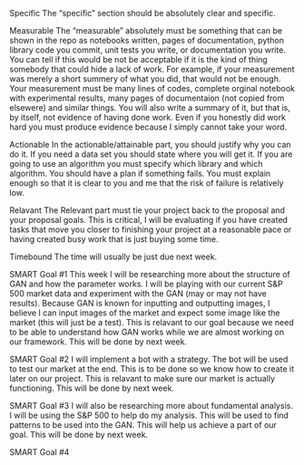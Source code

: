 Specific
The “specific” section should be absolutely clear and specific. 

Measurable
The “measurable” absolutely must be something that can be shown in the repo
as notebooks written, pages of documentation, python library code you commit,
unit tests you write, or documentation you write. You can tell if this would be
not be acceptable if it is the kind of thing somebody that could hide a lack of
work. For example, if your measurement was merely a short summery of what
you did, that would not be enough. Your measurement must be many lines
of codes, complete orginal notebook with experimental results, many pages of
documentaion (not copied from elsewere) and similar things. You will also write
a summary of it, but that is, by itself, not evidence of having done work. Even if
you honestly did work hard you must produce evidence because I simply cannot
take your word.

Actionable
In the actionable/attainable part, you should justify why you can do it. If you
need a data set you should state where you will get it. If you are going to use
an algorithm you must specify which library and which algorithm. You should
have a plan if something fails. You must explain enough so that it is clear to
you and me that the risk of failure is relatively low.

Relavant
The Relevant part must tie your project back to the proposal and your proposal
goals. This is critical, I will be evaluating if you have created tasks that move
you closer to finishing your project at a reasonable pace or having created busy
work that is just buying some time. 

Timebound
The time will usually be just due next week.

SMART Goal #1
  This week I will be researching more about the structure of GAN and how the parameter works.
I will be playing with our current S&P 500 market data and experiment with the GAN (may or may
not have results). Because GAN is known for inputting and outputting images, I believe I can
input images of the market and expect some image like the market (this will just be a test).
This is relavant to our goal because we need to be able to understand how GAN works while we are
almost working on our framework. This will be done by next week.

SMART Goal #2
  I will implement a bot with a strategy. The bot will be used to test our market at the end.
This is to be done so we know how to create it later on our project. This is relavant to make sure our
market is actually functioning. This will be done by next week.

SMART Goal #3
  I will also be researching more about fundamental analysis. I will be using the S&P 500 to help do my analysis.
This will be used to find patterns to be used into the GAN. This will help us achieve a part of our goal. This will
be done by next week.

SMART Goal #4
  
